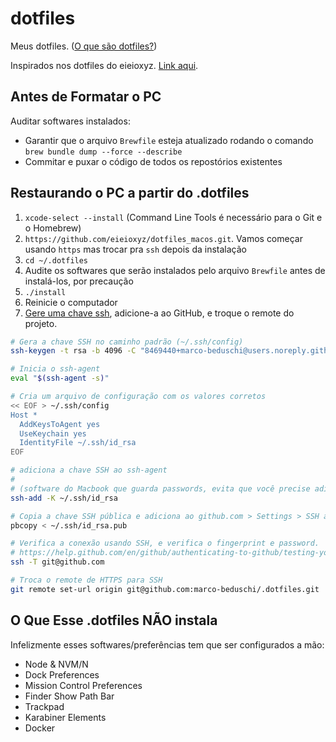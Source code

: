 # dotfiles

Meus dotfiles. ([O que são dotfiles?](https://thoughtbot.com/upcase/videos/intro-to-dotfiles#:~:text=Dotfiles%20are%20plain%20text%20configuration,things%20like%20our%20shell%2C%20~%2F.&text=making%20them%20hidden%20files%20on,changes%20you%20make%20over%20time.))

Inspirados nos dotfiles do eieioxyz. [Link aqui](https://github.com/eieioxyz/dotfiles_macos).

## Antes de Formatar o PC

Auditar softwares instalados:

- Garantir que o arquivo `Brewfile` esteja atualizado rodando o comando `brew bundle dump --force --describe`
- Commitar e puxar o código de todos os repostórios existentes

## Restaurando o PC a partir do .dotfiles

1. `xcode-select --install` (Command Line Tools é necessário para o Git e o Homebrew)
2. `https://github.com/eieioxyz/dotfiles_macos.git`. Vamos começar usando `https` mas trocar pra `ssh` depois da instalação
3. `cd ~/.dotfiles`
4. Audite os softwares que serão instalados pelo arquivo `Brewfile` antes de instalá-los, por precaução
5. `./install`
6. Reinicie o computador
7. [Gere uma chave ssh](https://docs.github.com/en/authentication/connecting-to-github-with-ssh), adicione-a ao GitHub, e troque o remote do projeto.

```zsh
# Gera a chave SSH no caminho padrão (~/.ssh/config)
ssh-keygen -t rsa -b 4096 -C "8469440+marco-beduschi@users.noreply.github.com"

# Inicia o ssh-agent
eval "$(ssh-agent -s)"

# Cria um arquivo de configuração com os valores corretos
<< EOF > ~/.ssh/config
Host *
  AddKeysToAgent yes
  UseKeychain yes
  IdentityFile ~/.ssh/id_rsa
EOF

# adiciona a chave SSH ao ssh-agent
#
# (software do Macbook que guarda passwords, evita que você precise adicionar a senha da sua chave SSH a cada push pro repositório)
ssh-add -K ~/.ssh/id_rsa

# Copia a chave SSH pública e adiciona ao github.com > Settings > SSH and GPG keys
pbcopy < ~/.ssh/id_rsa.pub

# Verifica a conexão usando SSH, e verifica o fingerprint e password.
# https://help.github.com/en/github/authenticating-to-github/testing-your-ssh-connection
ssh -T git@github.com

# Troca o remote de HTTPS para SSH
git remote set-url origin git@github.com:marco-beduschi/.dotfiles.git
```

## O Que Esse .dotfiles NÃO instala

Infelizmente esses softwares/preferências tem que ser configurados a mão:

- Node & NVM/N
- Dock Preferences
- Mission Control Preferences
- Finder Show Path Bar
- Trackpad
- Karabiner Elements
- Docker
